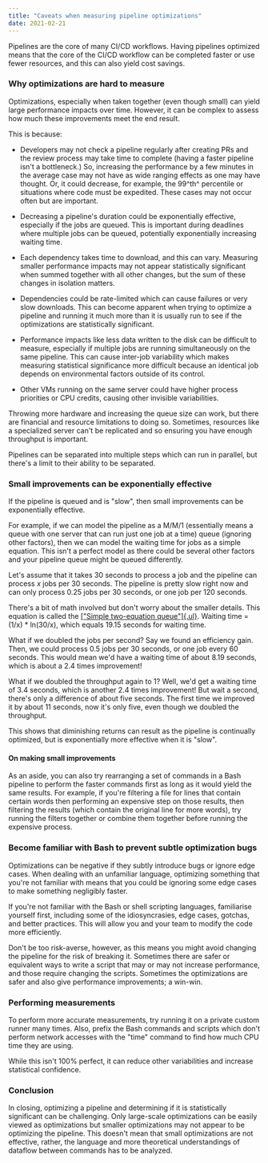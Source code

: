 ```yaml
---
title: "Caveats when measuring pipeline optimizations"
date: 2021-02-21
---
```


Pipelines are the core of many CI/CD workflows. Having pipelines optimized means that the core of the CI/CD workflow can be completed faster or use fewer resources, and this can also yield cost savings.

### Why optimizations are hard to measure

Optimizations, especially when taken together (even though small) can yield large performance impacts over time. However, it can be complex to assess how much these improvements meet the end result.

This is because:

-   Developers may not check a pipeline regularly after creating PRs and the review process may take time to complete (having a faster pipeline isn't a bottleneck.) So, increasing the performance by a few minutes in the average case may not have as wide ranging effects as one may have thought. Or, it could decrease, for example, the 99^th^ percentile or situations where code must be expedited. These cases may not occur often but are important.

-   Decreasing a pipeline's duration could be exponentially effective, especially if the jobs are queued. This is important during deadlines where multiple jobs can be queued, potentially exponentially increasing waiting time.

-   Each dependency takes time to download, and this can vary. Measuring smaller performance impacts may not appear statistically significant when summed together with all other changes, but the sum of these changes in isolation matters.

-   Dependencies could be rate-limited which can cause failures or very slow downloads. This can become apparent when trying to optimize a pipeline and running it much more than it is usually run to see if the optimizations are statistically significant.

-   Performance impacts like less data written to the disk can be difficult to measure, especially if multiple jobs are running simultaneously on the same pipeline. This can cause inter-job variability which makes measuring statistical significance more difficult because an identical job depends on environmental factors outside of its control.

-   Other VMs running on the same server could have higher process priorities or CPU credits, causing other invisible variabilities.

Throwing more hardware and increasing the queue size can work, but there are financial and resource limitations to doing so. Sometimes, resources like a specialized server can't be replicated and so ensuring you have enough throughput is important.

Pipelines can be separated into multiple steps which can run in parallel, but there's a limit to their ability to be separated.

### Small improvements can be exponentially effective

If the pipeline is queued and is "slow", then small improvements can be exponentially effective.

For example, if we can model the pipeline as a M/M/1 (essentially means a queue with one server that can run just one job at a time) queue (ignoring other factors), then we can model the waiting time for jobs as a simple equation. This isn't a perfect model as there could be several other factors and your pipeline queue might be queued differently.

Let's assume that it takes 30 seconds to process a job and the pipeline can process *x* jobs per 30 seconds. The pipeline is pretty slow right now and can only process 0.25 jobs per 30 seconds, or one job per 120 seconds.

There's a bit of math involved but don't worry about the smaller details. This equation is called the [["Simple two-equation queue"]{.ul}](https://en.wikipedia.org/wiki/Queueing_theory). Waiting time = (1/x) \* ln(30/x), which equals 19.15 seconds for waiting time.

What if we doubled the jobs per second? Say we found an efficiency gain. Then, we could process 0.5 jobs per 30 seconds, or one job every 60 seconds. This would mean we'd have a waiting time of about 8.19 seconds, which is about a 2.4 times improvement!

What if we doubled the throughput again to 1? Well, we'd get a waiting time of 3.4 seconds, which is another 2.4 times improvement! But wait a second, there's only a difference of about five seconds. The first time we improved it by about 11 seconds, now it's only five, even though we doubled the throughput.

This shows that diminishing returns can result as the pipeline is continually optimized, but is exponentially more effective when it is "slow".

#### On making small improvements

As an aside, you can also try rearranging a set of commands in a Bash pipeline to perform the faster commands first as long as it would yield the same results. For example, if you're filtering a file for lines that contain certain words then performing an expensive step on those results, then filtering the results (which contain the original line for more words), try running the filters together or combine them together before running the expensive process.

### Become familiar with Bash to prevent subtle optimization bugs

Optimizations can be negative if they subtly introduce bugs or ignore edge cases. When dealing with an unfamiliar language, optimizing something that you're not familiar with means that you could be ignoring some edge cases to make something negligibly faster.

If you're not familiar with the Bash or shell scripting languages, familiarise yourself first, including some of the idiosyncrasies, edge cases, gotchas, and better practices. This will allow you and your team to modify the code more efficiently.

Don't be too risk-averse, however, as this means you might avoid changing the pipeline for the risk of breaking it. Sometimes there are safer or equivalent ways to write a script that may or may not increase performance, and those require changing the scripts. Sometimes the optimizations are safer and also give performance improvements; a win-win.

### Performing measurements

To perform more accurate measurements, try running it on a private custom runner many times. Also, prefix the Bash commands and scripts which don't perform network accesses with the "time" command to find how much CPU time they are using.

While this isn't 100% perfect, it can reduce other variabilities and increase statistical confidence.

### Conclusion

In closing, optimizing a pipeline and determining if it is statistically significant can be challenging. Only large-scale optimizations can be easily viewed as optimizations but smaller optimizations may not appear to be optimizing the pipeline. This doesn't mean that small optimizations are not effective, rather, the language and more theoretical understandings of dataflow between commands has to be analyzed.
